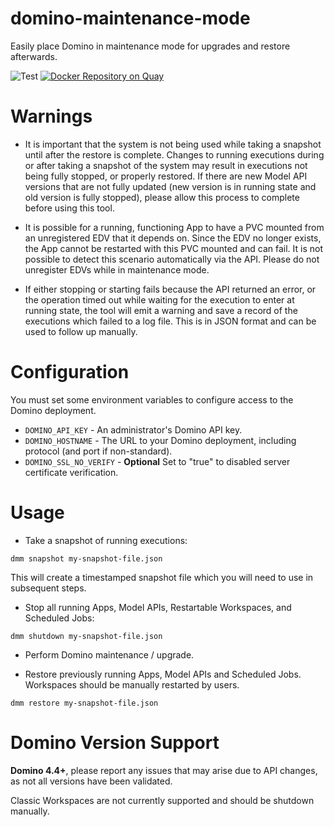# domino-maintenance-mode
Easily place Domino in maintenance mode for upgrades and restore afterwards.

![Test](https://github.com/dominodatalab/domino-maintenance-mode/actions/workflows/test.yaml/badge.svg)
[![Docker Repository on Quay](https://quay.io/repository/domino/dmm/status "Docker Repository on Quay")](https://quay.io/repository/domino/dmm)

# Warnings

* It is important that the system is not being used while taking a snapshot until after the restore is complete. Changes to running executions during or after taking a snapshot of the system may result in executions not being fully stopped, or properly restored. If there are new Model API versions that are not fully updated (new version is in running state and old version is fully stopped), please allow this process to complete before using this tool.

* It is possible for a running, functioning App to have a PVC mounted from an unregistered EDV that it depends on. Since the EDV no longer exists, the App cannot be restarted with this PVC mounted and can fail. It is not possible to detect this scenario automatically via the API. Please do not unregister EDVs while in maintenance mode.

* If either stopping or starting fails because the API returned an error, or the operation timed out while waiting for the execution to enter at running state, the tool will emit a warning and save a record of the executions which failed to a log file. This is in JSON format and can be used to follow up manually.

# Configuration

You must set some environment variables to configure access to the Domino deployment.

* `DOMINO_API_KEY` - An administrator's Domino API key.
* `DOMINO_HOSTNAME` - The URL to your Domino deployment, including protocol (and port if non-standard).
* `DOMINO_SSL_NO_VERIFY` - **Optional** Set to "true" to disabled server certificate verification.

# Usage

* Take a snapshot of running executions:

```
dmm snapshot my-snapshot-file.json
```

This will create a timestamped snapshot file which you will need to use in subsequent steps.

* Stop all running Apps, Model APIs, Restartable Workspaces, and Scheduled Jobs:

```
dmm shutdown my-snapshot-file.json
```

<!-- * [OPTIONAL] You may wait for Jobs and Image Builds to complete themselves. If you would like to manually shut them down:

**Depending on the fault-tolerance of the user code, data may be lost with this operation.**

```
dmm stop-jobs 
```

This will stop Jobs and sync file system changes. You can discard changes by providing the `--discard` argument. 

```
dmm stop-builds
```

This will stop Image Builds. These can be manually retried after the system is upgraded from the Environments UI.  -->

* Perform Domino maintenance / upgrade.

* Restore previously running Apps, Model APIs and Scheduled Jobs. Workspaces should be manually restarted by users. 

```
dmm restore my-snapshot-file.json
```

# Domino Version Support

**Domino 4.4+**, please report any issues that may arise due to API changes, as not all versions have been validated.

Classic Workspaces are not currently supported and should be shutdown manually. 
